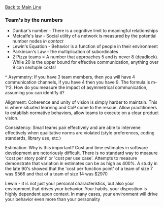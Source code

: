 [Back to Main Line](/DAWWorkshop.md)
### Team's by the numbers

+ Dunbar's number - There is a cognitive limit to meaningful relationships
+ Metcalfe's law - Social utility of a network is measured by the potential number nodes _in contact_
+ Lewin's Equation - Behavior is a function of people in their environment
+ Parkinson's Law - the multiplication of subordinates
+ 2 Pizza teams = A number that approaches 5 and is never 8 (deadlock). While 20 is the upper bound for effective communication, anything over 9 can sextuple costs!

^ Asymmetry: If you have 3 team members, then you will have 4 communication channels, if you have 4 then you have 9. The formula is m-1^2. How do you measure the impact of asymmetrical communication, assuming you can identify it?

Alignment: Coherence and unity of vision is simply harder to maintain. This is where situated learning and CoP come to the rescue. Allow practitioners to establish normative behaviors, allow teams to execute on a clear product vision.

Consistency: Small teams pair effectively and are able to intervene effectively when qualitative norms are violated (style preferences, coding standards, library use, etc.)

Estimation: Why is this important? Cost and time estimates in software development are notoriously difficult. There is no standard way to measure 'cost per story point' or 'cost per use case'. Attempts to measure demonstrate that variation in estimates can be as high as 400%. A study in the late 90's showed that the 'cost per function point' of a team of size 7 was $566 and that of a team of size 14 was $2970

Lewin - it is not just your personal characteristics, but also your environment that drives your behavior. Your habits, your disposition is highly dependent upon context. In many cases, your environment will drive your behavior even more than your personality
